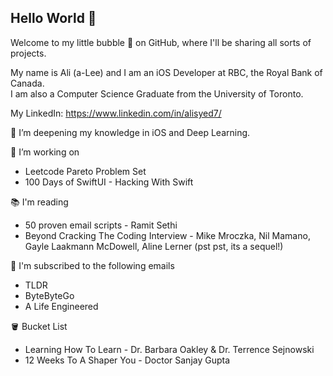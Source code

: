 ## Hello World 👋

Welcome to my little bubble 🫧 on GitHub, where I'll be sharing all sorts of projects.

My name is Ali (a-Lee) and I am an iOS Developer at RBC, the Royal Bank of Canada.\
I am also a Computer Science Graduate from the University of Toronto.

My LinkedIn: https://www.linkedin.com/in/alisyed7/

🌱 I’m deepening my knowledge in iOS and Deep Learning.

🔭 I’m working on 
* Leetcode Pareto Problem Set
* 100 Days of SwiftUI - Hacking With Swift

📚 I'm reading 
* 50 proven email scripts - Ramit Sethi
* Beyond Cracking The Coding Interview - Mike Mroczka, Nil Mamano, Gayle Laakmann McDowell, Aline Lerner (pst pst, its a sequel!)

📧 I'm subscribed to the following emails
* TLDR
* ByteByteGo
* A Life Engineered

🪣 Bucket List
* Learning How To Learn - Dr. Barbara Oakley & Dr. Terrence Sejnowski
* 12 Weeks To A Shaper You - Doctor Sanjay Gupta

<!--
**GoodMorningA1i/GoodMorningA1i** is a ✨ _special_ ✨ repository because its `README.md` (this file) appears on your GitHub profile.

Here are some ideas to get you started:

- 🔭 I’m currently working on ...
- 🌱 I’m currently learning ...
- 👯 I’m looking to collaborate on ...
- 🤔 I’m looking for help with ...
- 📧 I'm subscribed to the following emails
- 💬 Ask me about ...
- 📫 How to reach me: ...
- 😄 Pronouns: ...
- ⚡ Fun fact: ...

Some more ideas:
- With this experience in fintech and haven taken courses like deep learning, I want to take a deeper dive 🌊 into quant trading, cryptocurrency, or other areas where I can levearge generative AI.

- [Machine Learning Specialization by Andrew Ng](https://www.coursera.org/specializations/machine-learning-introduction)
- [Learning How to Learn](https://www.coursera.org/learn/learning-how-to-learn)
- Gen AI bootcamp

-->
